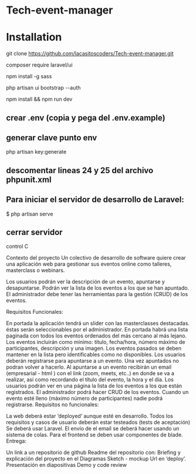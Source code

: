 # Tech-event-manager

# Installation

git clone https://github.com/lacasitoscoders/Tech-event-manager.git

composer require laravel/ui

npm install -g sass

php artisan ui bootstrap --auth

npm install && npm run dev

## crear .env (copia y pega del .env.example)
## generar clave punto env
php artisan key:generate

## descomentar lineas 24 y 25 del archivo phpunit.xml
## Para iniciar el servidor de desarrollo de Laravel:

$ php artisan serve
## cerrar servidor 
control C

Contexto del proyecto
Un colectivo de desarrollo de software quiere crear una aplicación web para gestionar sus eventos online como talleres, masterclass o webinars.

Los usuarios podrán ver la descripción de un evento, apuntarse y desapuntarse. Podrán ver la lista de los eventos a los que se han apuntado. El administrador debe tener las herramientas para la gestión (CRUD) de los eventos.

Requisitos Funcionales:

En portada la aplicación tendrá un slider con las masterclasses destacadas. éstas serán seleccionables por el administrador.
En portada habrá una lista paginada con todos los eventos ordenados del más cercano al más lejano.
Los eventos incluirán como mínimo: título, fecha/hora, número máximo de participantes, descripción y una imagen.
Los eventos pasados se deben mantener en la lista pero identificables como no disponibles.
Los usuarios deberán registrarse para apuntarse a un evento. Una vez apuntados no podran volver a hacerlo.
Al apuntarse a un evento recibirán un email (empresarial - html ) con el link (zoom, meets, etc..) en donde se va a realizar, así como recordando el título del evento, la hora y el día.
Los usuarios podrán ver en una página la lista de los eventos a los que están registrados.
El administrador podrá hacer CRUD de los eventos.
Cuando un evento esté lleno (máximo número de participantes) nadie podrá registrarse.
Requisitos no funcionales:

La web deberá estar ‘deployed’ aunque esté en desarrollo.
Todos los requisitos y casos de usuario deberán estar testeados (tests de aceptación)
Se deberá usar Laravel.
El envío de el email se deberá hacer usando un sistema de colas.
Para el frontend se deben usar componentes de blade.
Entrega:

Un link a un repositorio de github
Readme del repositorio con:
Briefing y explicación del proyecto en el
Diagramas
Sketch - mockup
Url en ‘deploy’.
Presentación en diapositivas
Demo y code review

